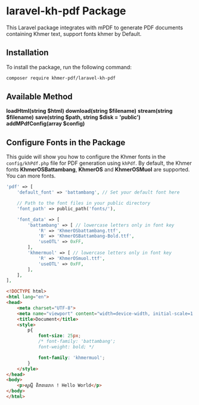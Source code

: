 # laravel-kh-pdf Package

This Laravel package integrates with mPDF to generate PDF documents containing Khmer text, support fonts khmer by Default.

## Installation

To install the package, run the following command:

```bash
composer require khmer-pdf/laravel-kh-pdf
```

## Available Method

 **loadHtml(string $html)**
 **download(string $filename)**
 **stream(string $filename)**
 **save(string $path, string $disk = 'public')**
 **addMPdfConfig(array $config)**

## Configure Fonts in the Package

This guide will show you how to configure the Khmer fonts in the `config/khPdf.php` file for PDF generation using `khPdf`. By default, the Khmer fonts **KhmerOSBattambang**, **KhmerOS** and **KhmerOSMuol** are supported.
You can more fonts.
```php
'pdf' => [
    'default_font' => 'battambang', // Set your default font here

    // Path to the font files in your public directory
    'font_path' => public_path('fonts/'),

    'font_data' => [
        'battambang' => [ // lowercase letters only in font key
            'R' => 'KhmerOSbattambang.ttf',
            'B' => 'KhmerOSBattambang-Bold.ttf',
            'useOTL' => 0xFF,
        ],
        'khmermuol' => [ // lowercase letters only in font key
            'R' => 'KhmerOSmuol.ttf',
            'useOTL' => 0xFF,
        ],
    ],
],
```
```html
<!DOCTYPE html>
<html lang="en">
<head>
    <meta charset="UTF-8">
    <meta name="viewport" content="width=device-width, initial-scale=1.0">
    <title>Document</title>
    <style>
        p{
            font-size: 25px;
            /* font-family: 'battambang';
            font-weight: bold; */

            font-family: 'khmermuol';
        }
    </style>
</head>
<body>
    <p>សួស្តី ​ពិភពលោក ! Hello World</p>
</body>
</html>
```




